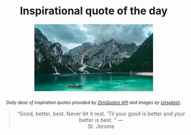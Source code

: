 
<div align="center">

# Inspirational quote of the day

<img src="./data/photo.jpeg" alt="Beautiful nature photo" width="320" height="180">

<sub><i>Daily dose of inspiration quotes provided by [ZenQuotes API](https://zenquotes.io/) and images by [Unsplash](https://unsplash.com/).</i></sub>


<blockquote>&ldquo;Good, better, best. Never let it rest. 'Til your good is better and your better is best. &rdquo; &mdash; <footer>St. Jerome</footer></blockquote>

</div>
